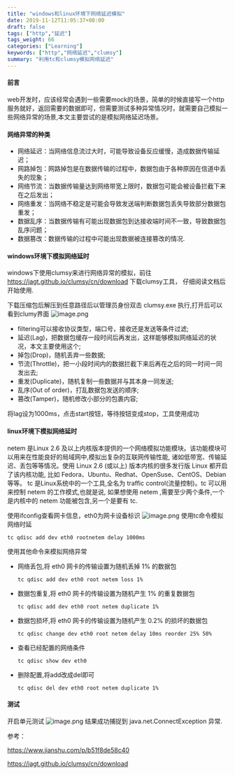 ```yaml
---
title: "windows和linux环境下网络延迟模拟"
date: 2019-11-12T11:05:37+08:00
draft: false
tags: ["http","延迟"]
tags_weight: 66
categories: ["Learning"]
keywords: ["http","网络延迟","clumsy"]
summary: "利用tc和clumsy模拟网络延迟"
---
```

#### **前言**
web开发时，应该经常会遇到一些需要mock的场景，简单的时候直接写一个http服务就好，返回需要的数据即可，但需要测试多种异常情况时，就需要自己模拟一些网络异常的场景,本文主要尝试的是模拟网络延迟场景。

#### **网络异常的种类**
   - 网络延迟：当网络信息流过大时，可能导致设备反应缓慢，造成数据传输延迟；
   - 网路掉包：网路掉包是在数据传输的过程中，数据包由于各种原因在信道中丢失的现象；
   - 网络节流：当数据传输量达到网络带宽上限时，数据包可能会被设备拦截下来在之后发出；
   - 网络重发：当网络不稳定是可能会导致发送端判断数据包丢失导致部分数据包重发；
   - 数据乱序：当数据传输有可能出现数据包到达接收端时间不一致，导致数据包乱序问题；
   - 数据篡改：数据传输的过程中可能出现数据被连接篡改的情况.

#### **windows环境下模拟网络延时**

windows下使用clumsy来进行网络异常的模拟，前往 https://jagt.github.io/clumsy/cn/download 下载clumsy工具，
仔细阅读文档后开始使用.


下载压缩包后解压到任意路径后以管理员身份双击 clumsy.exe 执行,打开后可以看到clumy界面
   ![image.png](http://q0u7r88gy.bkt.clouddn.com/1573529681%281%29.png)
   
   - filtering可以接收协议类型，端口号，接收还是发送等条件过滤;
   - 延迟(Lag)，把数据包缓存一段时间后再发出，这样能够模拟网络延迟的状况，本文主要使用这个;
   - 掉包(Drop)，随机丢弃一些数据;
   - 节流(Throttle)，把一小段时间内的数据拦截下来后再在之后的同一时间一同发出去;
   - 重发(Duplicate)，随机复制一些数据并与其本身一同发送;
   - 乱序(Out of order)，打乱数据包发送的顺序;
   - 篡改(Tamper)，随机修改小部分的包裹内容;

将lag设为1000ms，点击start按钮，等待按钮变成stop，工具使用成功

#### **linux环境下模拟网络延时**

netem 是Linux 2.6 及以上内核版本提供的一个网络模拟功能模块。该功能模块可以用来在性能良好的局域网中,模拟出复杂的互联网传输性能,
诸如低带宽、传输延迟、丢包等等情况。使用 Linux 2.6 (或以上) 版本内核的很多发行版 Linux 都开启了该内核功能,
比如 Fedora、Ubuntu、Redhat、OpenSuse、CentOS、Debian 等等。 
tc 是Linux系统中的一个工具,全名为 traffic control(流量控制)。tc 可以用来控制 netem 的工作模式,也就是说,
如果想使用 netem ,需要至少两个条件,一个是内核中的 netem 功能被包含,另一个是要有 tc.

使用ifconfig查看网卡信息，eth0为网卡设备标识
![image.png](http://q0u7r88gy.bkt.clouddn.com/1573537314%281%29.jpg)
使用tc命令模拟网络时延

    tc qdisc add dev eth0 rootnetem delay 1000ms
    
使用其他命令来模拟网络异常

   - 网络丢包,将 eth0 网卡的传输设置为随机丢掉 1% 的数据包
     ```
     tc qdisc add dev eth0 root netem loss 1%
     ```
   - 数据包重复,将 eth0 网卡的传输设置为随机产生 1% 的重复数据包
     ```
     tc qdisc add dev eth0 root netem duplicate 1%
     ``` 
   - 数据包损坏,将 eth0 网卡的传输设置为随机产生 0.2% 的损坏的数据包
     ```
     tc qdisc change dev eth0 root netem delay 10ms reorder 25% 50%
     ```
   - 查看已经配置的网络条件
     ```
     tc qdisc show dev eth0
     ```
   - 删除配置,将add改成del即可
     ```
     tc qdisc del dev eth0 root netem duplicate 1%
     ```

#### **测试**
开启单元测试
![image.png](http://q0u7r88gy.bkt.clouddn.com/1573530536%281%29.jpg)
结果成功捕捉到 java.net.ConnectException 异常.

参考：

https://www.jianshu.com/p/b51f8de58c40

https://jagt.github.io/clumsy/cn/download

